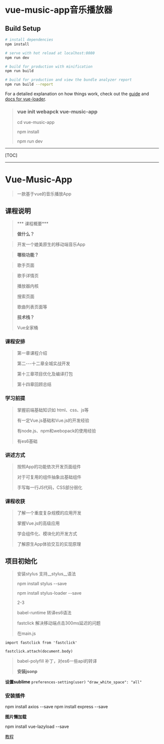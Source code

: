 <!-- 5.8  -->

# vue-music-app音乐播放器

> 

## Build Setup

``` bash
# install dependencies
npm install

# serve with hot reload at localhost:8080
npm run dev

# build for production with minification
npm run build

# build for production and view the bundle analyzer report
npm run build --report
```

For a detailed explanation on how things work, check out the [guide](http://vuejs-templates.github.io/webpack/) and [docs for vue-loader](http://vuejs.github.io/vue-loader).


> ### vue init webapck vue-music-app
> 
> cd vue-music-app
> 
> npm install
> 
> npm run dev
> 

----

[TOC]

***

# Vue-Music-App
> 一款基于vue的音乐播放App

## 课程说明
> *** 课程概要***
> 
> __做什么？__

> 开发一个媲美原生的移动端音乐App

> __哪些功能？__

> 歌手页面

> 歌手详情页
> 
> 播放器内核
> 
> 搜索页面
> 
> 歌曲列表页面等
> 
> __技术栈？__
> 
> Vue全家桶
> 

### 课程安排

> 第一章课程介绍
> 
> 第二---十二章全城实战开发
> 
> 第十三章项目优化及编译打包
> 
> 第十四章回顾总结
> 

### 学习前提

> 掌握前端基础知识如 html、css、js等
> 
> 有一定Vue.js基础和Vue.js的开发经验
> 
> 有node.js、npm和webopack的使用经验
> 
> 有es6基础
> 

### 讲述方式

> 按照App的功能依次开发页面组件
> 
> 对于可复用的组件抽象出基础组件
> 
> 手写每一行JS代码，CSS部分弱化
> 

### 课程收获

> 了解一个重度复杂规模的应用开发
> 
> 掌握Vue.js的高级应用
> 
> 学会组件化、模块化的开发方式
> 
> 了解原生App体验交互的实现原理
> 
## 项目初始化
> 安装stylus 支持__stylus__语法
> 
> npm install stylus --save
> 
> npm install stylus-loader --save
> 
> 
> 2-3
> 
> babel-runtime 转译es6语法
> 
> fastclick 解决移动端点击300ms延迟的问题
> 
> 在main.js
> 
```
import fastclick from 'fastclick'

fastclick.attach(document.body)

```


> 
> babel-polyfill 补丁，对es6一些api的转译
> 
> __安装jsonp__
> 
> 
> 
> 

__设置sublime__
`preferences-setting(user)`
`"draw_white_space": "all"`


### 安装插件

npm install axios --save
npm install express --save

__图片懒加载__

npm install vue-lazyload --save


[教程](https://www.cnblogs.com/xyyt/p/7650539.html)